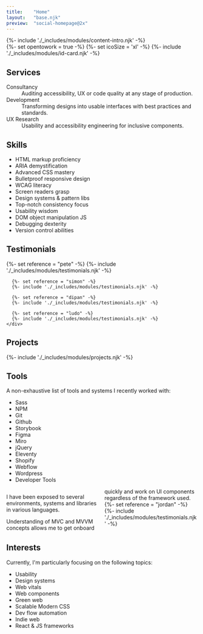 ```yaml
---
title:    "Home"
layout:   "base.njk"
preview:  "social-homepage@2x"
---
```


<section class="l-section l-concealer">
  <div class="l-concealer__cover l-section:fill v-align">
    <div class="wrapper">
      {%- include './_includes/modules/content-intro.njk' -%}
    </div>
  </div>
  <div class="l-concealer__spill l-banner theme theme:secondary">
    <div class="wrapper">
      {%- set opentowork = true -%}
      {%- set icoSize = 'xl' -%}
      {%- include './_includes/modules/id-card.njk' -%}
    </div>
    </div>
</section>

<section class="l-section">
  <div class="wrapper">
    <h2 class="overline">Services</h2>
    <dl class="dlist-cols:3">
      <div>
        <dt>Consultancy</dt>
        <dd>Auditing accessibility, UX or code quality at any stage of production.</dd>
      </div>
      <div>
        <dt>Development</dt>
        <dd>Transforming designs into usable interfaces with best practices and standards.</dd>
      </div>
      <div>
        <dt>UX Research</dt>
        <dd>Usability and accessibility engineering for inclusive components.</dd>
      </div>
    </dl>
  </div>
</section>

<section class="l-section">
  <div class="wrapper">
    <h2 class="overline">Skills</h2>
    <ul class="list-cols">
      <li>HTML markup proficiency</li>
      <li>ARIA demystification</li>
      <li>Advanced CSS mastery</li>
      <li>Bulletproof responsive design</li>
      <li>WCAG literacy</li>
      <li>Screen readers grasp</li>
      <li>Design systems & pattern libs</li>
      <li>Top-notch consistency focus</li>
      <li>Usability wisdom</li>
      <li>DOM object manipulation JS</li>
      <li>Debugging dexterity</li>
      <li>Version control abilities</li>
    </ul>
  </div>
</section>

<div class="l-concealer">
  <section class="l-concealer__spill l-section:fill theme theme:primary">
    <h2 class="sr-only">Testimonials</h2>
    <div class="l-slider" tabindex="0">
      {%- set reference = "pete" -%}
      {%- include './_includes/modules/testimonials.njk' -%}

      {%- set reference = "simon" -%}
      {%- include './_includes/modules/testimonials.njk' -%}

      {%- set reference = "dipan" -%}
      {%- include './_includes/modules/testimonials.njk' -%}

      {%- set reference = "ludo" -%}
      {%- include './_includes/modules/testimonials.njk' -%}
    </div>
  </section>

  <section class="l-section l-concealer__cover">
    <div class="wrapper">
      <h2 class="overline">Projects</h2>
        {%- include './_includes/modules/projects.njk' -%}
    </div>
  </section>
  

</div>

<section class="l-section">
  <div class="wrapper">
    <h2 class="overline">Tools</h2>
    <p>A non-exhaustive list of tools and systems I recently worked with:</p>
    <ul class="list-cols">
      <li>Sass</li>
      <li>NPM</li>
      <li>Git</li>
      <li>Github</li>
      <li>Storybook</li>
      <li>Figma</li>
      <li>Miro</li>
      <li>jQuery</li>
      <li>Eleventy</li>
      <li>Shopify</li>
      <li>Webflow</li>
      <li>Wordpress</li>
      <li>Developer Tools</li>
    </ul>
    <div style="column-count: 2">
      <div>
        <p>I have been exposed to several environments, systems and libraries in various languages.</p>
        <p>Understanding of MVC and MVVM concepts allows me to get onboard quickly and work on UI components regardless of the framework used.</p>
      </div>
      {%- set reference = "jordan" -%}
      {%- include './_includes/modules/testimonials.njk' -%}
    </div>
  </div>
</section>

<section class="l-section">
  <div class="wrapper">
    <h2 class="overline">Interests</h2>
    <p>Currently, I'm particularly focusing on the following topics:</p>
    <ul class="list-cols">
      <li>Usability</li>
      <li>Design systems</li>
      <li>Web vitals</li>
      <li>Web components</li>
      <li>Green web</li>
      <li>Scalable Modern CSS</li>
      <li>Dev flow automation</li>
      <li>Indie web</li>
      <li>React & JS frameworks</li>
    </ul>
  </div>
</section>
